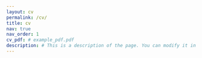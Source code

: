 ```yaml
---
layout: cv
permalink: /cv/
title: cv
nav: true
nav_order: 1
cv_pdf: # example_pdf.pdf
description: # This is a description of the page. You can modify it in 'pages/_cv.md'. You can also change or remove the top pdf download button.
---
```

